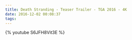 ```yaml
---
title: Death Stranding - Teaser Trailer - TGA 2016 - 4K
date: 2016-12-02 00:08:37
tags:
---
```

{% youtube S6JFH8Vit3E %}
<!-- more -->